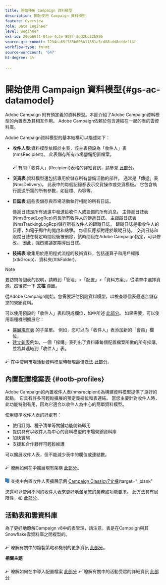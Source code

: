 ```yaml
---
title: 開始使用 Campaign 資料模型
description: 開始使用 Campaign 資料模型
feature: Overview
role: Data Engineer
level: Beginner
exl-id: 200b60f1-04ae-4c3e-892f-3dd2bd22b896
source-git-commit: 7234ca65f785b005b11851a5cd88add8cddeff4f
workflow-type: tm+mt
source-wordcount: '647'
ht-degree: 4%

---
```


# 開始使用 Campaign 資料模型{#gs-ac-datamodel}

Adobe Campaign 附有預定義的資料模型。本節介紹了Adobe Campaign資料模型的內置表及其相互作用。 Adobe Campaign依賴於包含連結在一起的表的雲資料庫。

Adobe Campaign資料模型的基本結構可以描述如下：

* **收件人表**:資料模型依賴於主表，該主表預設為「收件人」表(nmsRecipient)。 此表儲存所有市場營銷配置檔案。

   ![](../assets/do-not-localize/glass.png) 有關「收件人」(Recipient)表格的詳細資訊，請參見 [此部分](#ootb-profiles)。

* **交貨表**:資料模型還包括專用於儲存所有營銷活動的部件。 通常是「傳遞」表(NmsDelivery)。 此表中的每個記錄都表示交貨操作或交貨模板。 它包含執行遞送所需的所有參數，如目標、內容等。

* **日誌表**:這些表儲存與市場活動執行相關的所有日誌。

   傳遞日誌是所有通道中發送給收件人或設備的所有消息。 主傳遞日誌表(NmsBroadLogRcp)包含所有收件人的傳遞日誌。
主跟蹤日誌表(NmsTrackingLogRcp)儲存所有收件人的跟蹤日誌。 跟蹤日誌是指收件人的反應，如電子郵件的開啟和點擊。 每個反應都對應於跟蹤日誌。
交貨日誌和跟蹤日誌在特定時間段後被刪除，該時間段在Adobe Campaign指定，可以修改。 因此，強烈建議定期導出日誌。

* **技術表**:收集用於應用程式流程的技術資料，包括運算子和用戶權限(xtkGroup)、資料夾(XtkFolder)。

>[!NOTE]
>
>要訪問每個表的說明，請轉到「管理」>「配置」>「資料方案」，從清單中選擇資源，然後按一下 **文檔** 頁籤。

從Adobe Campaign開始，您需要評估預設資料模型，以檢查哪個表最適合儲存您的營銷資料。

可以使用預設的「收件人」表和現成欄位，如中所述 [此部分](#ootb-profiles)。 如果需要，可以使用兩種機制擴展它：

* [擴展現有表](extend-schema.md) 的子菜單。 例如，您可以向「收件人」表添加新的「會員」欄位。
* [建立新表](create-schema.md)例如，一個「採購」表列出了資料庫每個配置檔案所做的所有採購，並將其連結到「收件人」表。

![](../assets/do-not-localize/glass.png) 在中使用市場活動資料模型時發現最佳做法 [此部分](datamodel-best-practices.md)。

## 內置配置檔案表 {#ootb-profiles}

Adobe Campaign的內置收件人表(nmsrecipient)為構建資料模型提供了良好的起點。 它具有許多可輕鬆擴展的預定義欄位和表連結。 當您主要針對收件人時，此功能特別有用，因為它適合以收件人為中心的簡單資料模型。

使用標準收件人表的好處有：

* 使用訂閱、種子清單等關鍵功能開箱即用
* 提供具有以收件人為中心的資料模型的市場營銷資料庫
* 加快實施
* 支援和合作夥伴可輕鬆維護

可以擴展收件人表，但不能減少表中的欄位或連結數。

![](../assets/do-not-localize/glass.png) 瞭解如何在中擴展現有架構 [此部分](extend-schema.md)。

![](../assets/do-not-localize/book.png) 查找中內置收件人表擴展示例 [Campaign Classicv7文檔](https://experienceleague.adobe.com/docs/campaign-classic/using/configuring-campaign-classic/editing-schemas/examples-of-schemas-edition.html?lang=en#extending-a-table){target=&quot;_blank&quot;

您還可以使用不同的收件人表來更好地滿足您的業務或功能要求。 此方法具有局限性，如 [此部分](custom-recipient.md)。

## 活動表和雲資料庫

為了更好地瞭解Campaign v8中的表管理，請注意，表是在Campaign與其Snowflake雲資料庫之間複製的。

![](../assets/do-not-localize/glass.png) 瞭解有關中的複製策略和機制的更多資訊 [此部分](../config/replication.md)。

**相關主題**

![](../assets/do-not-localize/glass.png) 瞭解如何在中導入配置檔案 [此部分](../start/import.md)
![](../assets/do-not-localize/glass.png) 瞭解有關中的活動受眾的詳細資訊 [此部分](../start/audiences.md)
